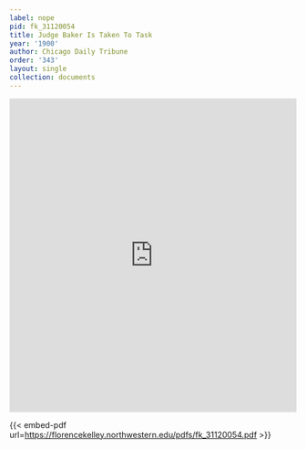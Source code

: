 ```yaml
---
label: nope
pid: fk_31120054
title: Judge Baker Is Taken To Task
year: '1900'
author: Chicago Daily Tribune
order: '343'
layout: single
collection: documents
---
```

<iframe src="https://northwestern.app.box.com/embed/s/j46rkxe4ebjukhz8wi54nkp7382i1w0i?sortColumn=date&view=list" width="100%" height="550" frameborder="0" allowfullscreen webkitallowfullscreen msallowfullscreen></iframe>


{{< embed-pdf url=https://florencekelley.northwestern.edu/pdfs/fk_31120054.pdf >}}
